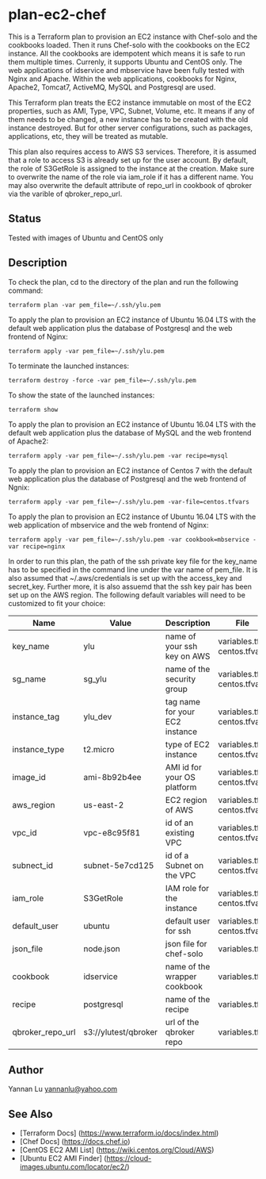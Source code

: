 # plan-ec2-chef

This is a Terraform plan to provision an EC2 instance with Chef-solo and the cookbooks loaded. Then it runs Chef-solo with the cookbooks on the EC2 instance. All the cookbooks are idempotent which means it is safe to run them multiple times. Currenly, it supports Ubuntu and CentOS only. The web applications of idservice and mbservice have been fully tested with Nginx and Apache. Within the web applications, cookbooks for Nginx, Apache2, Tomcat7, ActiveMQ, MySQL and Postgresql are used.

This Terraform plan treats the EC2 instance immutable on most of the EC2 properties, such as AMI, Type, VPC, Subnet, Volume, etc. It means if any of them needs to be changed, a new instance has to be created with the old instance destroyed. But for other server configurations, such as packages, applications, etc, they will be treated as mutable.

This plan also requires access to AWS S3 services. Therefore, it is assumed that a role to access S3 is already set up for the user account. By default, the role of S3GetRole is assigned to the instance at the creation. Make sure to overwrite the name of the role via iam_role if it has a different name. You may also overwrite the default attribute of repo_url in cookbook of qbroker via the varible of qbroker_repo_url.

## Status

Tested with images of Ubuntu and CentOS only

## Description

To check the plan, cd to the directory of the plan and run the following command:
```
terraform plan -var pem_file=~/.ssh/ylu.pem
```

To apply the plan to provision an EC2 instance of Ubuntu 16.04 LTS with the default web application plus the database of Postgresql and the web frontend of Nginx:
```
terraform apply -var pem_file=~/.ssh/ylu.pem
```

To terminate the launched instances:
```
terraform destroy -force -var pem_file=~/.ssh/ylu.pem
```

To show the state of the launched instances:
```
terraform show
```

To apply the plan to provision an EC2 instance of Ubuntu 16.04 LTS with the default web application plus the database of MySQL and the web frontend of Apache2:
```
terraform apply -var pem_file=~/.ssh/ylu.pem -var recipe=mysql
```

To apply the plan to provision an EC2 instance of Centos 7 with the default web application plus the database of Postgresql and the web frontend of Ngnix:
```
terraform apply -var pem_file=~/.ssh/ylu.pem -var-file=centos.tfvars
```

To apply the plan to provision an EC2 instance of Ubuntu 16.04 LTS with the web application of mbservice and the web frontend of Nginx:
```
terraform apply -var pem_file=~/.ssh/ylu.pem -var cookbook=mbservice -var recipe=nginx
```

In order to run this plan, the path of the ssh private key file for the key_name has to be specified in the command line under the var name of pem_file. It is also assumed that ~/.aws/credentials is set up with the access_key and secret_key. Further more, it is also assuemd that the ssh key pair has been set up on the AWS region. The following default variables will need to be customized to fit your choice:

| Name                         | Value                | Description                    | File                                 |
| ---                          | ---                  | ---                            | ---                                  |
| key_name                     | ylu                  | name of your ssh key on AWS    | variables.tf, centos.tfvars          |
| sg_name                      | sg_ylu               | name of the security group     | variables.tf, centos.tfvars          |
| instance_tag                 | ylu_dev              | tag name for your EC2 instance | variables.tf, centos.tfvars          |
| instance_type                | t2.micro             | type of EC2 instance           | variables.tf, centos.tfvars          |
| image_id                     | ami-8b92b4ee         | AMI id for your OS platform    | variables.tf, centos.tfvars          |
| aws_region                   | us-east-2            | EC2 region of AWS              | variables.tf, centos.tfvars          |
| vpc_id                       | vpc-e8c95f81         | id of an existing VPC          | variables.tf, centos.tfvars          |
| subnect_id                   | subnet-5e7cd125      | id of a Subnet on the VPC      | variables.tf, centos.tfvars          |
| iam_role                     | S3GetRole            | IAM role for the instance      | variables.tf, centos.tfvars          |
| default_user                 | ubuntu               | default user for ssh           | variables.tf, centos.tfvars          |
| json_file                    | node.json            | json file for chef-solo        | variables.tf                         |
| cookbook                     | idservice            | name of the wrapper cookbook   | variables.tf                         |
| recipe                       | postgresql           | name of the recipe             | variables.tf                         |
| qbroker_repo_url             | s3://ylutest/qbroker | url of the qbroker repo        | variables.tf                         |

## Author
Yannan Lu <yannanlu@yahoo.com>

## See Also
* [Terraform Docs] (https://www.terraform.io/docs/index.html)
* [Chef Docs] (https://docs.chef.io)
* [CentOS EC2 AMI List] (https://wiki.centos.org/Cloud/AWS)
* [Ubuntu EC2 AMI Finder] (https://cloud-images.ubuntu.com/locator/ec2/)
